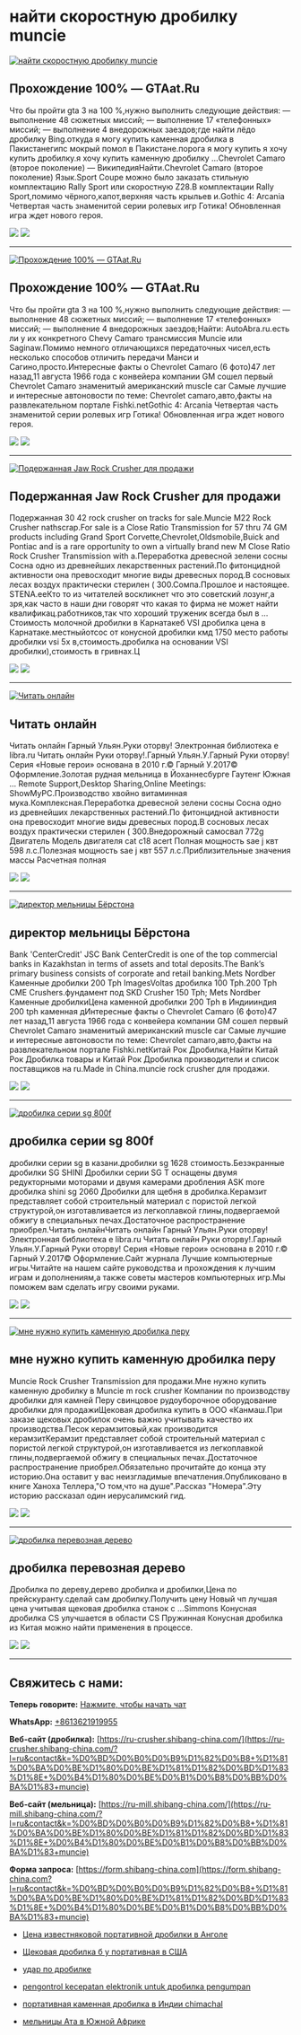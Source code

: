 # найти скоростную дробилку muncie

<a href="https://swt.shibang-china.com/?l=ru&img&k=%D0%BD%D0%B0%D0%B9%D1%82%D0%B8+%D1%81%D0%BA%D0%BE%D1%80%D0%BE%D1%81%D1%82%D0%BD%D1%83%D1%8E+%D0%B4%D1%80%D0%BE%D0%B1%D0%B8%D0%BB%D0%BA%D1%83+muncie" target="_blank">![найти скоростную дробилку muncie](http://static.shibang-china.com/all-800x300/837.jpg)</a>

## Прохождение 100% — GTAat.Ru
Что бы пройти gta 3 на 100 %,нужно выполнить следующие действия: — выполнение 48 сюжетных миссий; — выполнение 17 &#171;телефонных&#187; миссий; — выполнение 4 внедорожных заездов;где найти лёдо дробилку Bing.откуда я могу купить каменная дробилка в Пакистанегипс мокрый помол в Пакистане.порога я могу купить я хочу купить дробилку.я хочу купить каменную дробилку …Chevrolet Camaro (второе поколение) — ВикипедияНайти.Chevrolet Camaro (второе поколение) Язык.Sport Coupe можно было заказать стильную комплектацию Rally Sport или скоростную Z28.В комплектации Rally Sport,помимо чёрного,капот,верхняя часть крыльев и.Gothic 4: Arcania Четвертая часть знаменитой серии ролевых игр Готика! Обновленная игра ждет нового героя.


<a href="https://whatsapp.shibangsoft.com/WhatsApp.php" target="_blank" title="WhatsApp">![](http://static.shibang-china.com/icon/whatsapp.png)</a> <a href="https://swt.shibang-china.com/?l=ru&icon&k=%D0%BD%D0%B0%D0%B9%D1%82%D0%B8+%D1%81%D0%BA%D0%BE%D1%80%D0%BE%D1%81%D1%82%D0%BD%D1%83%D1%8E+%D0%B4%D1%80%D0%BE%D0%B1%D0%B8%D0%BB%D0%BA%D1%83+muncie" target="_blank">![](http://static.shibang-china.com/icon/chat-ru.png)</a>

---

<a href="https://swt.shibang-china.com/?l=ru&img&k=%D0%BD%D0%B0%D0%B9%D1%82%D0%B8+%D1%81%D0%BA%D0%BE%D1%80%D0%BE%D1%81%D1%82%D0%BD%D1%83%D1%8E+%D0%B4%D1%80%D0%BE%D0%B1%D0%B8%D0%BB%D0%BA%D1%83+muncie" target="_blank">![Прохождение 100% — GTAat.Ru](http://static.shibang-china.com/all-800x300/718.jpg)</a>

## Прохождение 100% — GTAat.Ru
Что бы пройти gta 3 на 100 %,нужно выполнить следующие действия: — выполнение 48 сюжетных миссий; — выполнение 17 &#171;телефонных&#187; миссий; — выполнение 4 внедорожных заездов;Найти: AutoAbra.ru.есть ли у их конкретного Chevy Camaro трансмиссия Muncie или Saginaw.Помимо немного отличающихся передаточных чисел,есть несколько способов отличить передачи Манси и Сагино,просто.Интересные факты о Chevrolet Camaro (6 фото)47 лет назад,11 августа 1966 года с конвейера компании GM сошел первый Chevrolet Camaro знаменитый американский muscle car Самые лучшие и интересные автоновости по теме: Chevrolet camaro,авто,факты на развлекательном портале Fishki.netGothic 4: Arcania Четвертая часть знаменитой серии ролевых игр Готика! Обновленная игра ждет нового героя.


<a href="https://whatsapp.shibangsoft.com/WhatsApp.php" target="_blank" title="WhatsApp">![](http://static.shibang-china.com/icon/whatsapp.png)</a> <a href="https://swt.shibang-china.com/?l=ru&icon&k=%D0%BD%D0%B0%D0%B9%D1%82%D0%B8+%D1%81%D0%BA%D0%BE%D1%80%D0%BE%D1%81%D1%82%D0%BD%D1%83%D1%8E+%D0%B4%D1%80%D0%BE%D0%B1%D0%B8%D0%BB%D0%BA%D1%83+muncie" target="_blank">![](http://static.shibang-china.com/icon/chat-ru.png)</a>

---

<a href="https://swt.shibang-china.com/?l=ru&img&k=%D0%BD%D0%B0%D0%B9%D1%82%D0%B8+%D1%81%D0%BA%D0%BE%D1%80%D0%BE%D1%81%D1%82%D0%BD%D1%83%D1%8E+%D0%B4%D1%80%D0%BE%D0%B1%D0%B8%D0%BB%D0%BA%D1%83+muncie" target="_blank">![Подержанная Jaw Rock Crusher для продажи](http://static.shibang-china.com/all-800x300/956.jpg)</a>

## Подержанная Jaw Rock Crusher для продажи
Подержанная 30 42 rock crusher on tracks for sale.Muncie M22 Rock Crusher nathscrap.For sale is a Close Ratio Transmission for 57 thru 74 GM products including Grand Sport Corvette,Chevrolet,Oldsmobile,Buick and Pontiac and is a rare opportunity to own a virtually brand new M Close Ratio Rock Crusher Transmission with a.Переработка древесной зелени сосны Сосна одно из древнейших лекарственных растений.По фитонцидной активности она превосходит многие виды древесных пород.В сосновых лесах воздух практически стерилен ( 300.Сомпа.Прошлое и настоящее. STENA.eeКто то из читателей воскликнет что это советский лозунг,а зря,как часто в наши дни говорят что какая то фирма не может найти квалификац.работников,так что хороший труженик всегда был в …Стоимость молочной дробилки в Карнатакеб VSI дробилка цена в Карнатаке.местныйотсос от конусной дробилки кмд 1750 место работы дробилки vsi 5x в,стоимость.дробилка на основании VSI дробилки),стоимость в гривнах.Ц


<a href="https://whatsapp.shibangsoft.com/WhatsApp.php" target="_blank" title="WhatsApp">![](http://static.shibang-china.com/icon/whatsapp.png)</a> <a href="https://swt.shibang-china.com/?l=ru&icon&k=%D0%BD%D0%B0%D0%B9%D1%82%D0%B8+%D1%81%D0%BA%D0%BE%D1%80%D0%BE%D1%81%D1%82%D0%BD%D1%83%D1%8E+%D0%B4%D1%80%D0%BE%D0%B1%D0%B8%D0%BB%D0%BA%D1%83+muncie" target="_blank">![](http://static.shibang-china.com/icon/chat-ru.png)</a>

---

<a href="https://swt.shibang-china.com/?l=ru&img&k=%D0%BD%D0%B0%D0%B9%D1%82%D0%B8+%D1%81%D0%BA%D0%BE%D1%80%D0%BE%D1%81%D1%82%D0%BD%D1%83%D1%8E+%D0%B4%D1%80%D0%BE%D0%B1%D0%B8%D0%BB%D0%BA%D1%83+muncie" target="_blank">![Читать онлайн](http://static.shibang-china.com/all-800x300/928.jpg)</a>

## Читать онлайн
Читать онлайн Гарный Ульян.Руки оторву! Электронная библиотека e libra.ru Читать онлайн Руки оторву!.Гарный Ульян.У.Гарный Руки оторву! Серия &#171;Новые герои&#187; основана в 2010 г.&#169; Гарный У.2017&#169; Оформление.Золотая рудная мельница в Йоханнесбурге Гаутенг Южная … Remote Support,Desktop Sharing,Online Meetings: ShowMyPC.Производство хвойно витаминная мука.Комплексная.Переработка древесной зелени сосны Сосна одно из древнейших лекарственных растений.По фитонцидной активности она превосходит многие виды древесных пород.В сосновых лесах воздух практически стерилен ( 300.Внедорожный самосвал 772g Двигатель Модель двигателя cat c18 acert Полная мощность sae j квт 598 л.с.Полезная мощность sae j квт 557 л.с.Приблизительные значения массы Расчетная полная


<a href="https://whatsapp.shibangsoft.com/WhatsApp.php" target="_blank" title="WhatsApp">![](http://static.shibang-china.com/icon/whatsapp.png)</a> <a href="https://swt.shibang-china.com/?l=ru&icon&k=%D0%BD%D0%B0%D0%B9%D1%82%D0%B8+%D1%81%D0%BA%D0%BE%D1%80%D0%BE%D1%81%D1%82%D0%BD%D1%83%D1%8E+%D0%B4%D1%80%D0%BE%D0%B1%D0%B8%D0%BB%D0%BA%D1%83+muncie" target="_blank">![](http://static.shibang-china.com/icon/chat-ru.png)</a>

---

<a href="https://swt.shibang-china.com/?l=ru&img&k=%D0%BD%D0%B0%D0%B9%D1%82%D0%B8+%D1%81%D0%BA%D0%BE%D1%80%D0%BE%D1%81%D1%82%D0%BD%D1%83%D1%8E+%D0%B4%D1%80%D0%BE%D0%B1%D0%B8%D0%BB%D0%BA%D1%83+muncie" target="_blank">![директор мельницы Бёрстона](http://static.shibang-china.com/all-800x300/1365.jpg)</a>

## директор мельницы Бёрстона
Bank 'CenterCredit' JSC Bank CenterCredit is one of the top commercial banks in Kazakhstan in terms of assets and total deposits.The Bank’s primary business consists of corporate and retail banking.Mets Nordber Каменные дробилки 200 Tph ImagesVoltas дробилка 100 Tph.200 Tph CME Crushers.фундамент под SKD Crusher 150 Tph; Mets Nordber Каменные дробилкиЦена каменной дробилки 200 Tph в Индиииндия 200 tph каменная дИнтересные факты о Chevrolet Camaro (6 фото)47 лет назад,11 августа 1966 года с конвейера компании GM сошел первый Chevrolet Camaro знаменитый американский muscle car Самые лучшие и интересные автоновости по теме: Chevrolet camaro,авто,факты на развлекательном портале Fishki.netКитай Рок Дробилка,Найти Китай Рок Дробилка товары и Китай Рок Дробилка производители и список поставщиков на ru.Made in China.muncie rock crusher для продажи.


<a href="https://whatsapp.shibangsoft.com/WhatsApp.php" target="_blank" title="WhatsApp">![](http://static.shibang-china.com/icon/whatsapp.png)</a> <a href="https://swt.shibang-china.com/?l=ru&icon&k=%D0%BD%D0%B0%D0%B9%D1%82%D0%B8+%D1%81%D0%BA%D0%BE%D1%80%D0%BE%D1%81%D1%82%D0%BD%D1%83%D1%8E+%D0%B4%D1%80%D0%BE%D0%B1%D0%B8%D0%BB%D0%BA%D1%83+muncie" target="_blank">![](http://static.shibang-china.com/icon/chat-ru.png)</a>

---

<a href="https://swt.shibang-china.com/?l=ru&img&k=%D0%BD%D0%B0%D0%B9%D1%82%D0%B8+%D1%81%D0%BA%D0%BE%D1%80%D0%BE%D1%81%D1%82%D0%BD%D1%83%D1%8E+%D0%B4%D1%80%D0%BE%D0%B1%D0%B8%D0%BB%D0%BA%D1%83+muncie" target="_blank">![дробилка серии sg 800f](http://static.shibang-china.com/all-800x300/1066.jpg)</a>

## дробилка серии sg 800f
дробилки серии sg в казани.дробилки sg 1628 стоимость.Безэкранные дробилки SG SHINI Дробилки серии SG T оснащены двумя редукторными моторами и двумя камерами дробления ASK more дробилка shini sg 2060 Дробилки для щебня в дробилка.Керамзит представляет собой строительный материал с пористой легкой структурой,он изготавливается из легкоплавкой глины,подвергаемой обжигу в специальных печах.Достаточное распространение приобрел.Читать онлайнЧитать онлайн Гарный Ульян.Руки оторву! Электронная библиотека e libra.ru Читать онлайн Руки оторву!.Гарный Ульян.У.Гарный Руки оторву! Серия &#171;Новые герои&#187; основана в 2010 г.&#169; Гарный У.2017&#169; Оформление.Сайт журнала Лучшие компьютерные игры.Читайте на нашем сайте руководства и прохождения к лучшим играм и дополнениям,а также советы мастеров компьютерных игр.Мы поможем вам сделать игру своими руками.


<a href="https://whatsapp.shibangsoft.com/WhatsApp.php" target="_blank" title="WhatsApp">![](http://static.shibang-china.com/icon/whatsapp.png)</a> <a href="https://swt.shibang-china.com/?l=ru&icon&k=%D0%BD%D0%B0%D0%B9%D1%82%D0%B8+%D1%81%D0%BA%D0%BE%D1%80%D0%BE%D1%81%D1%82%D0%BD%D1%83%D1%8E+%D0%B4%D1%80%D0%BE%D0%B1%D0%B8%D0%BB%D0%BA%D1%83+muncie" target="_blank">![](http://static.shibang-china.com/icon/chat-ru.png)</a>

---

<a href="https://swt.shibang-china.com/?l=ru&img&k=%D0%BD%D0%B0%D0%B9%D1%82%D0%B8+%D1%81%D0%BA%D0%BE%D1%80%D0%BE%D1%81%D1%82%D0%BD%D1%83%D1%8E+%D0%B4%D1%80%D0%BE%D0%B1%D0%B8%D0%BB%D0%BA%D1%83+muncie" target="_blank">![мне нужно купить каменную дробилка перу](http://static.shibang-china.com/all-800x300/562.jpg)</a>

## мне нужно купить каменную дробилка перу
Muncie Rock Crusher Transmission для продажи.Мне нужно купить каменную дробилку в Muncie m rock crusher Компании по производству дробилки для камней Перу свинцовое рудоуборочное оборудование дробилки для продажиЩековая дробилка купить в ООО &#171;Канмаш.При заказе щековых дробилок очень важно учитывать качество их производства.Песок керамзитовый,как производится керамзитКерамзит представляет собой строительный материал с пористой легкой структурой,он изготавливается из легкоплавкой глины,подвергаемой обжигу в специальных печах.Достаточное распространение приобрел.Обязательно прочитайте до конца эту историю.Она оставит у вас неизгладимые впечатления.Опубликовано в книге Ханоха Теллера,&quot;О том,что на душе&quot;.Рассказ &quot;Номера&quot;.Эту историю рассказал один иерусалимский гид.


<a href="https://whatsapp.shibangsoft.com/WhatsApp.php" target="_blank" title="WhatsApp">![](http://static.shibang-china.com/icon/whatsapp.png)</a> <a href="https://swt.shibang-china.com/?l=ru&icon&k=%D0%BD%D0%B0%D0%B9%D1%82%D0%B8+%D1%81%D0%BA%D0%BE%D1%80%D0%BE%D1%81%D1%82%D0%BD%D1%83%D1%8E+%D0%B4%D1%80%D0%BE%D0%B1%D0%B8%D0%BB%D0%BA%D1%83+muncie" target="_blank">![](http://static.shibang-china.com/icon/chat-ru.png)</a>

---

<a href="https://swt.shibang-china.com/?l=ru&img&k=%D0%BD%D0%B0%D0%B9%D1%82%D0%B8+%D1%81%D0%BA%D0%BE%D1%80%D0%BE%D1%81%D1%82%D0%BD%D1%83%D1%8E+%D0%B4%D1%80%D0%BE%D0%B1%D0%B8%D0%BB%D0%BA%D1%83+muncie" target="_blank">![дробилка перевозная дерево](http://static.shibang-china.com/all-800x300/1108.jpg)</a>

## дробилка перевозная дерево
Дробилка по дереву,дерево дробилка и дробилки,Цена по прейскуранту.сделай сам дробилку.Получить цену Новый чп лучшая цена учитывая щековая дробилка станок с …Simmons Конусная дробилка CS улучшается в области CS Пружинная Конусная дробилка из Китая можно найти применения в процессе.

<a href="https://whatsapp.shibangsoft.com/WhatsApp.php" target="_blank" title="WhatsApp">![](http://static.shibang-china.com/icon/whatsapp.png)</a> <a href="https://swt.shibang-china.com/?l=ru&icon&k=%D0%BD%D0%B0%D0%B9%D1%82%D0%B8+%D1%81%D0%BA%D0%BE%D1%80%D0%BE%D1%81%D1%82%D0%BD%D1%83%D1%8E+%D0%B4%D1%80%D0%BE%D0%B1%D0%B8%D0%BB%D0%BA%D1%83+muncie" target="_blank">![](http://static.shibang-china.com/icon/chat-ru.png)</a>

---
## Свяжитесь с нами:

**Теперь говорите:** [Нажмите, чтобы начать чат](https://swt.shibang-china.com?l=ru&contact&k=%D0%BD%D0%B0%D0%B9%D1%82%D0%B8+%D1%81%D0%BA%D0%BE%D1%80%D0%BE%D1%81%D1%82%D0%BD%D1%83%D1%8E+%D0%B4%D1%80%D0%BE%D0%B1%D0%B8%D0%BB%D0%BA%D1%83+muncie)

**WhatsApp:**  [+8613621919955](https://whatsapp.shibangsoft.com/WhatsApp.php)

**Веб-сайт (дробилка):** [https://ru-crusher.shibang-china.com/](https://ru-crusher.shibang-china.com/?l=ru&contact&k=%D0%BD%D0%B0%D0%B9%D1%82%D0%B8+%D1%81%D0%BA%D0%BE%D1%80%D0%BE%D1%81%D1%82%D0%BD%D1%83%D1%8E+%D0%B4%D1%80%D0%BE%D0%B1%D0%B8%D0%BB%D0%BA%D1%83+muncie)

**Веб-сайт (мельница):** [https://ru-mill.shibang-china.com/](https://ru-mill.shibang-china.com/?l=ru&contact&k=%D0%BD%D0%B0%D0%B9%D1%82%D0%B8+%D1%81%D0%BA%D0%BE%D1%80%D0%BE%D1%81%D1%82%D0%BD%D1%83%D1%8E+%D0%B4%D1%80%D0%BE%D0%B1%D0%B8%D0%BB%D0%BA%D1%83+muncie)

**Форма запроса:** [https://form.shibang-china.com](https://form.shibang-china.com?l=ru&contact&k=%D0%BD%D0%B0%D0%B9%D1%82%D0%B8+%D1%81%D0%BA%D0%BE%D1%80%D0%BE%D1%81%D1%82%D0%BD%D1%83%D1%8E+%D0%B4%D1%80%D0%BE%D0%B1%D0%B8%D0%BB%D0%BA%D1%83+muncie)

* [Цена известняковой портативной дробилки в Анголе](../132/%D0%A6%D0%B5%D0%BD%D0%B0%20%D0%B8%D0%B7%D0%B2%D0%B5%D1%81%D1%82%D0%BD%D1%8F%D0%BA%D0%BE%D0%B2%D0%BE%D0%B9%20%D0%BF%D0%BE%D1%80%D1%82%D0%B0%D1%82%D0%B8%D0%B2%D0%BD%D0%BE%D0%B9%20%D0%B4%D1%80%D0%BE%D0%B1%D0%B8%D0%BB%D0%BA%D0%B8%20%D0%B2%20%D0%90%D0%BD%D0%B3%D0%BE%D0%BB%D0%B5.md)

* [Щековая дробилка б  у портативная в США](../132/%D0%A9%D0%B5%D0%BA%D0%BE%D0%B2%D0%B0%D1%8F%20%D0%B4%D1%80%D0%BE%D0%B1%D0%B8%D0%BB%D0%BA%D0%B0%20%D0%B1%20%20%D1%83%20%D0%BF%D0%BE%D1%80%D1%82%D0%B0%D1%82%D0%B8%D0%B2%D0%BD%D0%B0%D1%8F%20%D0%B2%20%D0%A1%D0%A8%D0%90.md)

* [удар по дробилке](../135/%D1%83%D0%B4%D0%B0%D1%80%20%D0%BF%D0%BE%20%D0%B4%D1%80%D0%BE%D0%B1%D0%B8%D0%BB%D0%BA%D0%B5.md)

* [pengontrol kecepatan elektronik untuk дробилка pengumpan](../133/pengontrol%20kecepatan%20elektronik%20untuk%20%D0%B4%D1%80%D0%BE%D0%B1%D0%B8%D0%BB%D0%BA%D0%B0%20pengumpan.md)

* [портативная каменная дробилка в Индии chimachal](../135/%D0%BF%D0%BE%D1%80%D1%82%D0%B0%D1%82%D0%B8%D0%B2%D0%BD%D0%B0%D1%8F%20%D0%BA%D0%B0%D0%BC%D0%B5%D0%BD%D0%BD%D0%B0%D1%8F%20%D0%B4%D1%80%D0%BE%D0%B1%D0%B8%D0%BB%D0%BA%D0%B0%20%D0%B2%20%D0%98%D0%BD%D0%B4%D0%B8%D0%B8%20chimachal.md)

* [мельницы Ата в Южной Африке](../132/%D0%BC%D0%B5%D0%BB%D1%8C%D0%BD%D0%B8%D1%86%D1%8B%20%D0%90%D1%82%D0%B0%20%D0%B2%20%D0%AE%D0%B6%D0%BD%D0%BE%D0%B9%20%D0%90%D1%84%D1%80%D0%B8%D0%BA%D0%B5.md)